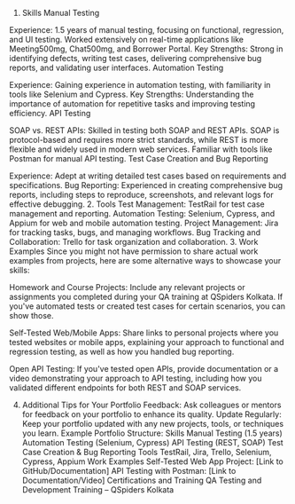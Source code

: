 1. Skills
Manual Testing

Experience: 1.5 years of manual testing, focusing on functional, regression, and UI testing. Worked extensively on real-time applications like Meeting500mg, Chat500mg, and Borrower Portal.
Key Strengths: Strong in identifying defects, writing test cases, delivering comprehensive bug reports, and validating user interfaces.
Automation Testing

Experience: Gaining experience in automation testing, with familiarity in tools like Selenium and Cypress.
Key Strengths: Understanding the importance of automation for repetitive tasks and improving testing efficiency.
API Testing

SOAP vs. REST APIs: Skilled in testing both SOAP and REST APIs. SOAP is protocol-based and requires more strict standards, while REST is more flexible and widely used in modern web services. Familiar with tools like Postman for manual API testing.
Test Case Creation and Bug Reporting

Experience: Adept at writing detailed test cases based on requirements and specifications.
Bug Reporting: Experienced in creating comprehensive bug reports, including steps to reproduce, screenshots, and relevant logs for effective debugging.
2. Tools
Test Management: TestRail for test case management and reporting.
Automation Testing: Selenium, Cypress, and Appium for web and mobile automation testing.
Project Management: Jira for tracking tasks, bugs, and managing workflows.
Bug Tracking and Collaboration: Trello for task organization and collaboration.
3. Work Examples
Since you might not have permission to share actual work examples from projects, here are some alternative ways to showcase your skills:

Homework and Course Projects: Include any relevant projects or assignments you completed during your QA training at QSpiders Kolkata. If you've automated tests or created test cases for certain scenarios, you can show those.

Self-Tested Web/Mobile Apps: Share links to personal projects where you tested websites or mobile apps, explaining your approach to functional and regression testing, as well as how you handled bug reporting.

Open API Testing: If you've tested open APIs, provide documentation or a video demonstrating your approach to API testing, including how you validated different endpoints for both REST and SOAP services.

4. Additional Tips for Your Portfolio
Feedback: Ask colleagues or mentors for feedback on your portfolio to enhance its quality.
Update Regularly: Keep your portfolio updated with any new projects, tools, or techniques you learn.
Example Portfolio Structure:
Skills
Manual Testing (1.5 years)
Automation Testing (Selenium, Cypress)
API Testing (REST, SOAP)
Test Case Creation & Bug Reporting
Tools
TestRail, Jira, Trello, Selenium, Cypress, Appium
Work Examples
Self-Tested Web App Project: [Link to GitHub/Documentation]
API Testing with Postman: [Link to Documentation/Video]
Certifications and Training
QA Testing and Development Training – QSpiders Kolkata
